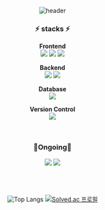 <div align="center"> 

![header](https://capsule-render.vercel.app/api?type=waving&text=)

### ⚡ stacks ⚡


  <strong>Frontend</strong><br/>
  <img src="https://img.shields.io/badge/javascript-F7DF1E?style=for-the-badge&logo=javascript&logoColor=black">
  <img src="https://img.shields.io/badge/react-20232a.svg?style=for-the-badge&logo=react&logoColor=61DAFB" />
  <img src="https://img.shields.io/badge/vue-4FC08D?style=for-the-badge&logo=vue.js&logoColor=white"><br/>
  
  <strong>Backend</strong><br/>
  <img src="https://img.shields.io/badge/python-3776AB?style=for-the-badge&logo=python&logoColor=white">
  <img src="https://img.shields.io/badge/django-092E20?style=for-the-badge&logo=django&logoColor=white"><br/>
  
  <strong>Database</strong><br/>
  <img src="https://img.shields.io/badge/MySQL-4479A1?style=for-the-badge&logo=MySQL&logoColor=white"><br/>
  
  <strong>Version Control</strong><br/>
  <img src="https://img.shields.io/badge/git-F05032?style=for-the-badge&logo=git&logoColor=white">

 <br/>
 
### 🌱Ongoing🌱
<img src="https://img.shields.io/badge/java-007396?style=for-the-badge&logo=OpenJDK&logoColor=white">
<img src="https://img.shields.io/badge/springboot-6DB33F?style=for-the-badge&logo=springboot&logoColor=white">

<br/>
<br/>
<br/>
<br/>

![Top Langs](https://github-readme-stats.vercel.app/api/top-langs/?username=anuraghazra&layout=compact)
[![Solved.ac
프로필](http://mazassumnida.wtf/api/v2/generate_badge?boj=whyuan00)](https://solved.ac/whyuan00)
</div>
